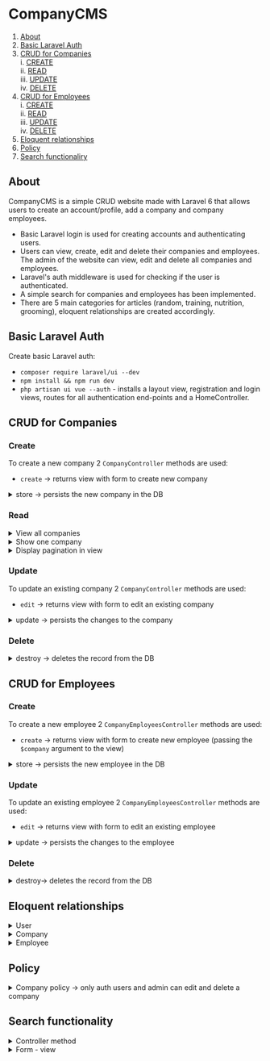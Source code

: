 # CompanyCMS

1. [About](#introduction)   
2. [Basic Laravel Auth](#basic-laravel-auth)   
3. [CRUD for Companies](#crud-for-companies)  
	   i. [CREATE](#create)  
    ii. [READ](#read)  
    iii. [UPDATE](#update)  
    iv. [DELETE](#delete) 
4. [CRUD for Employees](#crud-for-employees)  
    i. [CREATE](#create)  
    ii. [READ](#read)  
    iii. [UPDATE](#update)  
    iv. [DELETE](#delete) 
5. [Eloquent relationships](#eloquent-relationships)
6. [Policy](#policy)
7. [Search functionaliry](#search-functionality)

   

## About 

CompanyCMS is a simple CRUD website made with Laravel 6 that allows users to create an account/profile, add a company and company employees. 

   * Basic Laravel login is used for creating accounts and authenticating users.  
   * Users can view, create, edit and delete their companies and employees. The admin of the website can view, edit and delete all companies and employees.  
   * Laravel's auth middleware is used for checking if the user is authenticated.  
   * A simple search for companies and employees has been implemented.  
   * There are 5 main categories for articles (random, training, nutrition, grooming), eloquent relationships are created accordingly.
  

## Basic Laravel Auth

Create basic Laravel auth: 
- `composer require laravel/ui --dev`
- `npm install && npm run dev`
- `php artisan ui vue --auth` - installs a layout view, registration and login views, routes for all authentication end-points and a HomeController.


## CRUD for Companies

### Create

To create a new company 2 `CompanyController` methods are used:
- `create` -> returns view with form to create new company  

<details> 
<summary> store -> persists the new company in the DB  </summary>  
- validates the request attributes    
- persists the new company to the DB   

```php
// /app/Http/Controllers/CompanyController.php

// persists the company to the DB
public function store(Company $company, Request $request)
{
  // server-side validation
  $attributes=$this->validateAttributes();

  // sets attributes
  $attributes['user_id'] = auth()->user()->id;

  // persits to DB
  $company = $company->create($attributes);

  return view("companies.show", ['company'=>$company]);
}
```
</details>


### Read

<details>
<summary>View all companies </summary>

- checks if user is admin -> returns all companies ordered by latest added and paginates the results  
- if user is not admin -> returns all companies belonging to a specific user ordered by latest added and paginates the results  
- checks if a search has been performed and returns the paginated results of the search   
```php
// /app/Http/Controllers/CompanyController.php

// returns view with all companies
    public function index()
    {   
        // if user is admin returns all companies
        if (auth()->user()->isAdmin()) {
            $companies = Company::latest();             
        }
        // else returns the companies that belong to the user   
        else{
            $companies = Company::where('user_id', auth()->id())->latest();  
        }

        //checks if search was performed, returns companies that match
        if (isset($_GET['search'])) {
            $companies->whereRaw("UPPER(name) LIKE '%" . strtoupper($_GET['search']) . "%'");          
        }

        //orders by most recent and paginates the results
        $companies = $companies->paginate(10);
        
        return view('companies.index', ['companies'=> $companies]);
    }
```
</details>
<details>
<summary>Show one company  </summary>

- shows details of one company with the associated employees    
- checks if a search was performed and returns the results    
- if no search was performed returns all the employees  

```php
// /app/Http/Controllers/CompanyController.php

// shows one company
    public function show(Company $company)
    {
        // uses policy to authorize view
        $this->authorize('view', $company);

        //checks if search was performed, returns employees that match
        if (isset($_GET['search'])) {
            $employees = $company->employees()
                ->whereRaw("UPPER(first_name) LIKE '%" . $_GET['search'] ."%'");  
        } else{
        // returns all the employees ordered by most recent and paginates the results 
            $employees = $company->employees()->latest();
        }

        return view('companies.show', ['company'=>$company, 'employees'=> $employees->paginate(10)]);
    }
```
</details>
<details>
<summary>Display pagination in view </summary>

```html
@if (!empty($companies->links()))
<div class="mt-3">
	<div>{{ $companies->links() }}</div>
<div>
@endif
```

</details>

### Update

To update an existing company 2 `CompanyController` methods are used:

- `edit` -> returns view with form to edit an existing company  

<details> 
<summary> update -> persists the changes to the company</summary>  
- validates the request attributes  
- persists the new company in the DB  

```php
// /app/Http/Controllers/CompanyController.php

// persists the changes to the DB
  public function update(Company $company)
  {
      // server-side validation
      $attributes=$this->validateAttributes();
      
      // sets attributes
      $attributes['user_id'] = auth()->user()->id;

      // persists the changes
      $company->update($attributes);

      return view('companies.show', ['company'=>$company]);
  }
```

</details>

### Delete

<details> 
<summary> destroy -> deletes the record from the DB</summary>

```php
// /app/Http/Controllers/CompanyController.php

// deletes the company from the DB
public function destroy(Company $company)
{   
  // uses policy to authorize view
  $this->authorize('view', $company);

  // deletes from DB
  $company->delete();
  return redirect('/companies');
}
```

</details>

## CRUD for Employees

### Create

To create a new employee 2 `CompanyEmployeesController` methods are used:
- `create` -> returns view with form to create new employee (passing the `$company` argument to the view)

<details> 
<summary> store -> persists the new employee in the DB  </summary>  
- validates the request attributes  
- persists the new employee to the DB  

```php
// /app/Http/Controllers/CompanyEmployeeController.php

// persists the employee to the DB
public function store(Company $company, Employee $employee)
{   

  // server-side validation
  $attributes= $this->validateAttributes();

  // sets attributes
  $attributes['company_id'] = $company->id;

  // persits to DB
  $employee = $employee->create($attributes);

  return redirect("/companies/{$company->id}");
}
```

</details>

### Update

To update an existing employee 2 `CompanyEmployeesController` methods are used:

- `edit` -> returns view with form to edit an existing employee

<details> 
<summary> update -> persists the changes to the employee </summary>  
- validates the request attributes    
- persists the new company in the DB    

```php
// /app/Http/Controllers/CompanyEmployeeController.php

public function update(Company $company, Employee $employee)
    {
        // server-side validation
        $attributes= $this->validateAttributes();

        // sets attributes
        $attributes['company_id'] = $company->id;

        // persits the changes to DB
        $employee->update($attributes);

        return redirect("companies/{$company->id}");
    }
```

</details>

### Delete

<details> 
<summary> destroy-> deletes the record from the DB</summary>

```php
// /app/Http/Controllers/CompanyController.php

// deletes the employee from the DB
public function destroy(Company $company, Employee $employee)
{   
  // uses policy to authorize view
  $this->authorize('view', $company);

  // deletes the record
  $employee->delete();
  return redirect ("companies/{$company->id}");
}
```
</details>

## Eloquent relationships

<details><summary>User</summary>
- hasMany Companies  

```php
// has many companies
public function companies()
{
	return $this->hasMany(Company::class);
}

```

- check if admin    

```php
// checks if admin - user with id==1 is admin 
public function isAdmin()
{
  if ($this->id == 1)
  {
  	return true;
  }
}

``` 
</details>
<details><summary>Company</summary>
- belongsTo one User  

```php
// belongs to one user
public function user()
{
	return $this->belongsTo(User::class);
}
```
- hasMany Employees    
```php
// has many employees
public function employees()
{
	return $this->hasMany(Employee::class);
}
```
- casting attribute to datetime    
```php
// casts attribute to assigned data types
    protected $casts=[
    	'created_at'=>'datetime'];
```

</details>
<details><summary>Employee</summary>
- belongsTo one company    

```php
// belongs to one company
public function company()
{
	return $this->belongsTo(Company::class);
}
```
</details>


## Policy

<details><summary>Company policy -> only auth users and admin can edit and delete a company</summary>

```php
<?php

namespace App\Policies;

use App\Company;
use App\User;
use Illuminate\Auth\Access\HandlesAuthorization;

class CompanyPolicy
{
    use HandlesAuthorization;

    // if the user_id of the company to be viewed === auth user id return true
    public function view(User $user, Company $company)
    {
        return $company->user_id === $user->id;
    } 
}
```
</details>

## Search functionality  

<details><summary>Controller method  </summary>

- check if search was performed  
- queries the DB for all the employees    

```php
// /app/Http/Controllers/CompanyController.php

//checks if search was performed, returns employees whose last names contain the specified characters 
if (isset($_GET['search'])) {
	$employees = $company->employees()
	->whereRaw("UPPER(last_name) LIKE '%" . $_GET['search'] ."%'");
```
</details>

<details><summary>Form - view</summary>

```html
<!-- /resources/views/companies/show.blade.php -->

<form action="/companies/{{$company->id}}", method="GET">
    <input  class="form-control" style="width:200px;" name="search" value="{{isset($_GET['search']) ? $_GET['search'] : 'Search'}}">
</form>
```
</details>